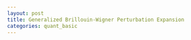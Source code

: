 ```yaml
---
layout: post
title: Generalized Brillouin-Wigner Perturbation Expansion 
categories: quant_basic 
---
```

